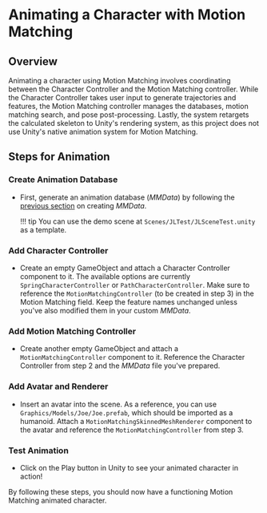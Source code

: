 # Animating a Character with Motion Matching

## Overview

Animating a character using Motion Matching involves coordinating between the Character Controller and the Motion Matching controller. While the Character Controller takes user input to generate trajectories and features, the Motion Matching controller manages the databases, motion matching search, and pose post-processing. Lastly, the system retargets the calculated skeleton to Unity's rendering system, as this project does not use Unity's native animation system for Motion Matching.

## Steps for Animation

### Create Animation Database

- First, generate an animation database (*MMData*) by following the [previous section](animation_database.md) on creating *MMData*.

	!!! tip
		You can use the demo scene at ``Scenes/JLTest/JLSceneTest.unity`` as a template.

### Add Character Controller

- Create an empty GameObject and attach a Character Controller component to it. The available options are currently ``SpringCharacterController`` or ``PathCharacterController``. Make sure to reference the ``MotionMatchingController`` (to be created in step 3) in the Motion Matching field. Keep the feature names unchanged unless you've also modified them in your custom *MMData*.

### Add Motion Matching Controller

- Create another empty GameObject and attach a ``MotionMatchingController`` component to it. Reference the Character Controller from step 2 and the *MMData* file you've prepared.

### Add Avatar and Renderer

- Insert an avatar into the scene. As a reference, you can use ``Graphics/Models/Joe/Joe.prefab``, which should be imported as a humanoid. Attach a ``MotionMatchingSkinnedMeshRenderer`` component to the avatar and reference the ``MotionMatchingController`` from step 3.

### Test Animation

- Click on the Play button in Unity to see your animated character in action!

By following these steps, you should now have a functioning Motion Matching animated character.
